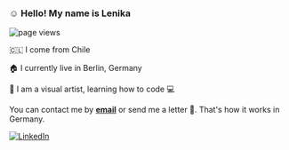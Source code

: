 ### :relaxed: Hello! My name is Lenika 


 <img src="https://komarev.com/ghpvc/?username=lenikanuffer" alt="page views">

🇨🇱 I come from Chile 

🏠 I currently live in Berlin, Germany 

🎨 I am a visual artist, learning how to code 💻

You can contact me by <a href="mailto:nufferlenika@gmail.com"><b>email</b></a>
or send me a letter 💌. That's how it works in Germany. 

<a href="[https://www.linkedin.com/in/](https://de.linkedin.com/in/lenika-nuffer-ba6282246)" target="_blank"><img src="https://img.shields.io/badge/LinkedIn-%230077B5.svg?&style=flat-square&logo=linkedin&logoColor=white" alt="LinkedIn"></a>




<!--
**lenikanuffer/lenikanuffer** is a ✨ _special_ ✨ repository because its `README.md` (this file) appears on your GitHub profile.

Here are some ideas to get you started:

- 🔭 I’m currently working on ...
- 🌱 I’m currently learning ...
- 👯 I’m looking to collaborate on ...
- 🤔 I’m looking for help with ...
- 💬 Ask me about ...
- 📫 How to reach me: ...
- 😄 Pronouns: ...
- ⚡ Fun fact: ...
-->
